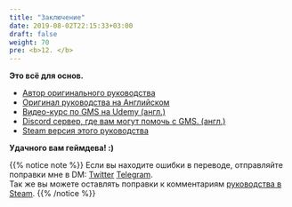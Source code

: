 ```yaml
---
title: "Заключение"
date: 2019-08-02T22:15:33+03:00
draft: false
weight: 70
pre: <b>12. </b>
---
```

**Это всё для основ.**

* [<i class="fas fa-user-alt"></i> Автор оригинального руководства](https://gdpalace.wordpress.com/about/)
* [<i class="fas fa-book-open"></i> Оригинал руководства на Английском](https://gdpalace.wordpress.com/learn-gml/)
* [<i class="fas fa-video"></i> Видео-курс по GMS на Udemy \(англ.\)](https://gdpalace.wordpress.com/beginners-course-udemy/)
* [<i class="fab fa-discord"></i> Discord сервер, где вам могут помочь с GMS. \(англ.\)](https://discordapp.com/invite/TykHyqK)
* [<i class="fab fa-steam"></i> Steam версия этого руководства](https://steamcommunity.com/sharedfiles/filedetails/?id=1140018988)

 **Удачного вам геймдева! :\)**

{{% notice note %}}
Если вы находите ошибки в переводе, отправляйте поправки мне в DM:
 [Twitter](https://twitter.com/DarkPro1337) [Telegram](https://t.me/DarkPro1337).  
Так же вы можете оставлять поправки к комментариям [руководства в Steam](https://steamcommunity.com/sharedfiles/filedetails/?id=1140018988).
{{% /notice %}}
